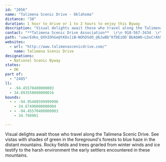 ```yaml
---
id: "2056"
name: "Talimena Scenic Drive - Oklahoma"
distance: "38"
duration: 1 hour to drive or 1 to 2 hours to enjoy this Byway
description: "Visual delights await those who travel along the Talimena Scenic Drive. See vistas with shades of green in the foreground's forests to blue haze in the distant mountains. Rocky fields and trees gnarled from winter winds and ice testify to the harsh environment the early settlers encountered in these mountains."
contact: "**Talimena Scenic Drive Association**  \r\n 918-567-3434  \r\n [Send E-mail](mailto:tsd@talihinacc.com )  \r\n\r\n**Ouachita National Forest**  \r\nChoctaw Ranger District  \r\n918-653-2991  \r\n"
path: "uawrEdko_QXhIOhGe@tKOv[iB~NOhDSdO_@bJwBb^KfDEzDD`BbAbWO~LDxCrAhSPhQKhF]jCeB|HMnBFbBNdBlChMd@vEb@|Q?zBMhAy@`DQzA@|BnBnH\\`CHdC?jDHtChAhQf@lNRzNn@vKlC|XHzFEpCi@tGIxCBrEZlE|BjU`@lJKtHKpCCfDNfB\\lC~BfHd@pBr@fEvD`a@xClXnCdVfC`PbBbN^rFRlHs@p^?lENvFb@|DV`Fv@lIj@lDLfBNtEXlEFvD\\bEJjFBtCKhEDhDh@~D|DzKb@fEF~FfAvJ^~B^xD_@bLJrBX|BfAxEnFjPpAdCxGlGx@lAn@lCXtCD|BeAnIW~CGlFx@fIJ`E[fQDfDJtBbAxIhB`IlChN~Ip\\~ArDt@lAb@b@Ph@?h@Qf@i@j@y@DeHkDuDaAgCS_DFsAl@Sj@Et@?rHIpCWd@c@NoLlCcC~@_@b@Il@?xEi@zAy@Vs@W]g@SyBc@yA_BsBwAeHgEkNyCeDoAkBSuAKaCiBsGc@eCy@aDeAkBsAu@aFkB_B_AwGgHsB_A_CAsBZsVtR}B`AmDn@sDZmBp@iCfB_B~AmB`EyBlG}AtBoBpBy@l@o@fAmBfGsAjD}ApCoCtCsGzD}BvBgE`FsCxFyBfGgH|]s@jG?dHXrD|BzNrBjPK~BaAjByAlBs@`CYpB_BlBiArBEjBh@hB~@pBx@pCBvCc@dDIlBj@rA|BvBbClDMrBkDrFwCfEeAxBFtD`@rAxA|@x@rDx@|En@pChAxAt@fBWjDsAvFsBbGuE|K{CtIoJn[yAzD_CxCiClCcArAg@jAQrB@xB|@~ENxAEhBSvAgAhD{E`Ks@~De@rA_AdAmAlBk@`CaAzTk@jCs@`BiA~@oB~@eDXeAXuBlAyHvO_DjGeA~AaBtA_CxAmGvCsBxAgDbD}HdKcD`GyCxIqBhH_BzJy@fG_ArPy@pL_@jGI`Ey@|H_AjGgBfIi@lBoArJDvFb@dEbBxDNtAA|AgAtCy@~@yDfDiBjCoHrHyAlB_A~AUxAE~ANfBZrA~@jBrA~AlAfCp@fC`@zCTlD?dDUtGi@jH}@nG_@~DBhBOjD}@`EmBjDwElGu@`CcBlKsF`RYnK[nEi@~DmB`HYxCCzELxBFrFExDW`Em@fFeCnMYpFNvDGvBqAlFmB~Xs@rHiA`E_ApGo@nFU`F@~IQrI]nH?`Dl@jDhEnPNzBEdCY`Eo@xBoAxBwBnCoAbC_@~AUlBmBpZsCpU_@dFsA~XYlEsBbR_ClKm@`EoBtUm@vNi@lF[|Am@`B_FnJgEdHYr@i@rDc@`Jq@~By@`BiQnTcFpJ_CpDuFfGsErG}DrIcAnCyA~FsCvOoBxF}DnHmBpCoA`D_@xAm@nFAxBJvHKhB]vB_@rAi@~A}CrG_@|@Ox@IbCHdA`B`ItAvFh@dDRjCjA`Ir@`BxBfBd@xAXrABnAi@zGWzEBxDVzDc@dCaDxHKhBXjGIfC{CfKeA`B}CdDuFnIoCzCiC~B{BbBqR|K[J{Iz@{Bj@kDrA_BfA_AXgDP{LvCiCReLeBoBDsA^}F~FmAn@kK|AiAf@oAjAs@fAi@lA[xAOrBCpATbD|CdM\\nBJdBErGcAhT_Fxa@IlFhBzLi@`Fi@~Bu@lBcBlCeEdD{@lAOp@EnDDpBIlBYjAoAfBc@fAIl@VdKm@fG?tAd@dCjIhTvBlG^rCNhD`@zXx@|WWfCc@pAa@l@gBnA"
websites:
  - url: "http://www.talimenascenicdrive.com/"
    name: Talimena Scenic Drive
designations:
  - National Scenic Byway
states:
  - OK
part of:
  - "2485"
ll:
  - -94.45570400000003
  - 34.693550000000016
bounds:
  - - -94.95408599999996
    - 34.67490000000004
  - - -94.45570400000003
    - 34.798901

---
```


Visual delights await those who travel along the Talimena Scenic Drive. See vistas with shades of green in the foreground's forests to blue haze in the distant mountains. Rocky fields and trees gnarled from winter winds and ice testify to the harsh environment the early settlers encountered in these mountains.
